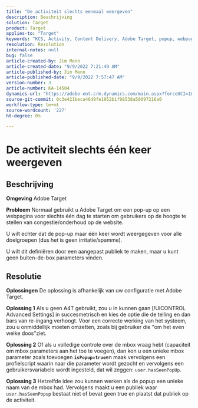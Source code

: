 ```yaml
---
title: "De activiteit slechts eenmaal weergeven"
description: Beschrijving
solution: Target
product: Target
applies-to: "Target"
keywords: "KCS, Activity, Content Delivery, Adobe Target, popup, webpage, display, once"
resolution: Resolution
internal-notes: null
bug: false
article-created-by: Jim Menn
article-created-date: "9/9/2022 7:21:49 AM"
article-published-by: Jim Menn
article-published-date: "9/9/2022 7:57:47 AM"
version-number: 3
article-number: KA-14504
dynamics-url: "https://adobe-ent.crm.dynamics.com/main.aspx?forceUCI=1&pagetype=entityrecord&etn=knowledgearticle&id=da1c420f-1030-ed11-9db1-0022480866ad"
source-git-commit: 0c3e421beca46d9fe1952b1f98538a50697216a0
workflow-type: tm+mt
source-wordcount: '227'
ht-degree: 0%

---
```


# De activiteit slechts één keer weergeven

## Beschrijving


<b>Omgeving</b>
Adobe Target

<b>Probleem</b>
Normaal gebruikt u Adobe Target om een pop-up op een webpagina voor slechts één dag te starten om gebruikers op de hoogte te stellen van congestie/onderhoud op de website.

U wilt echter dat de pop-up maar één keer wordt weergegeven voor alle doelgroepen (dus het is geen irritatie/spamme).

U wilt dit definiëren door een aangepast publiek te maken, maar u kunt geen buiten-de-box parameters vinden.


## Resolutie


<b>Oplossingen</b>
De oplossing is afhankelijk van uw configuratie met Adobe Target.

<b>Oplossing 1</b>
Als u geen A4T gebruikt, zou u in kunnen gaan [!UICONTROL Advanced Settings] in succesmetrisch en kies de optie die de telling en dan bars van re-ingang verhoogt. Voor een correcte werking van het systeem, zou u onmiddellijk moeten omzetten, zoals bij gebruiker die &quot;om het even welke doos&quot;ziet.

<b>Oplossing 2</b>
Of als u volledige controle over de mbox vraag hebt (capaciteit om mbox parameters aan het toe te voegen), dan kon u een unieke mbox parameter zoals toevoegen <b>`isPopup=true`</b>en maak vervolgens een profielscript waarin naar die parameter wordt gezocht en vervolgens een gebruikersvariabele wordt ingesteld, dat wil zeggen: `user.hasSeenPopUp`.

<b>Oplossing 3</b>
Hetzelfde idee zou kunnen werken als de popup een unieke naam van de mbox had.
Vervolgens maakt u een publiek waar `user.hasSeenPopup` bestaat niet of bevat geen true en plaatst dat publiek op de activiteit.
